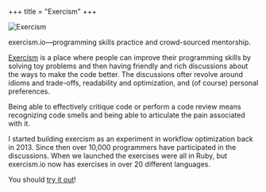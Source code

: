 +++
title = "Exercism"
+++

![Exercism](/img/exercism.png)

exercism.io&mdash;programming skills practice and crowd-sourced mentorship.

[Exercism][exercism] is a place where people can improve their programming skills by solving toy problems and then having friendly and rich discussions about the ways to make the code better. The discussions ofter revolve around idioms and trade-offs, readability and optimization, and (of course) personal preferences.

Being able to effectively critique code or perform a code review means recognizing code smells and being able to articulate the pain associated with it.

I started building exercism as an experiment in workflow optimization back in 2013. Since then over 10,000 programmers have participated in the discussions. When we launched the exercises were all in Ruby, but exercism.io now has exercises in over 20 different languages.

You should [try it out][exercism]!

[exercism]: http://exercism.io
